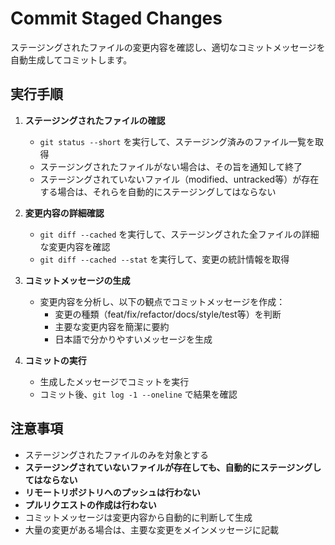 # Commit Staged Changes

ステージングされたファイルの変更内容を確認し、適切なコミットメッセージを自動生成してコミットします。

## 実行手順

1. **ステージングされたファイルの確認**
   - `git status --short` を実行して、ステージング済みのファイル一覧を取得
   - ステージングされたファイルがない場合は、その旨を通知して終了
   - ステージングされていないファイル（modified、untracked等）が存在する場合は、それらを自動的にステージングしてはならない

2. **変更内容の詳細確認**
   - `git diff --cached` を実行して、ステージングされた全ファイルの詳細な変更内容を確認
   - `git diff --cached --stat` を実行して、変更の統計情報を取得

3. **コミットメッセージの生成**
   - 変更内容を分析し、以下の観点でコミットメッセージを作成：
     - 変更の種類（feat/fix/refactor/docs/style/test等）を判断
     - 主要な変更内容を簡潔に要約
     - 日本語で分かりやすいメッセージを生成

4. **コミットの実行**
   - 生成したメッセージでコミットを実行
   - コミット後、`git log -1 --oneline` で結果を確認

## 注意事項

- ステージングされたファイルのみを対象とする
- **ステージングされていないファイルが存在しても、自動的にステージングしてはならない**
- **リモートリポジトリへのプッシュは行わない**
- **プルリクエストの作成は行わない**
- コミットメッセージは変更内容から自動的に判断して生成
- 大量の変更がある場合は、主要な変更をメインメッセージに記載